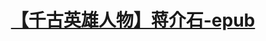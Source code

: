 
<h1 align="center">	
<td><a href="https://github.com/dfchunsring/wer/blob/master/downldoad/hero-Chiang-Kai-shek%20(1).epub?raw=true">【千古英雄人物】蒋介石-epub</a></td></h1></p>
